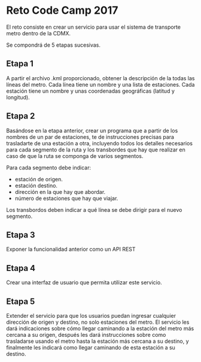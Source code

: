 
# Reto Code Camp 2017

El reto consiste en crear un servicio para usar el sistema de transporte metro dentro de la CDMX.

Se compondrá de 5 etapas sucesivas.

## Etapa 1

A partir el archivo .kml proporcionado, obtener la descripción de la todas las líneas del metro. Cada línea tiene un nombre y una lista de estaciones. Cada estación tiene un nombre y unas coordenadas geográficas (latitud y longitud). 

## Etapa 2

Basándose en la etapa anterior, crear un programa que a partir de los nombres de un par de estaciones, te de instrucciones precisas para trasladarte de una estación a otra, incluyendo todos los detalles necesarios para cada segmento de la ruta y los transbordes que hay que realizar en caso de que la ruta se componga de varios segmentos.

Para cada segmento debe indicar:

- estación de origen.
- estación destino.
- dirección en la que hay que abordar.
- número de estaciones que hay que viajar.

Los transbordos deben indicar a qué línea se debe dirigir para el nuevo segmento.

## Etapa 3

Exponer la funcionalidad anterior como un API REST

## Etapa 4

Crear una interfaz de usuario que permita utilizar este servicio.

## Etapa 5

Extender el servicio para que los usuarios puedan ingresar cualquier dirección de origen y destino, no solo estaciones del metro. El servicio les dará indicaciones sobre cómo llegar caminando a la estación del metro más cercana a su origen, después les dará instrucciones sobre como trasladarse usando el metro hasta la estación más cercana a su destino, y finalmente les indicará como llegar caminando de esta estación a su destino. 
